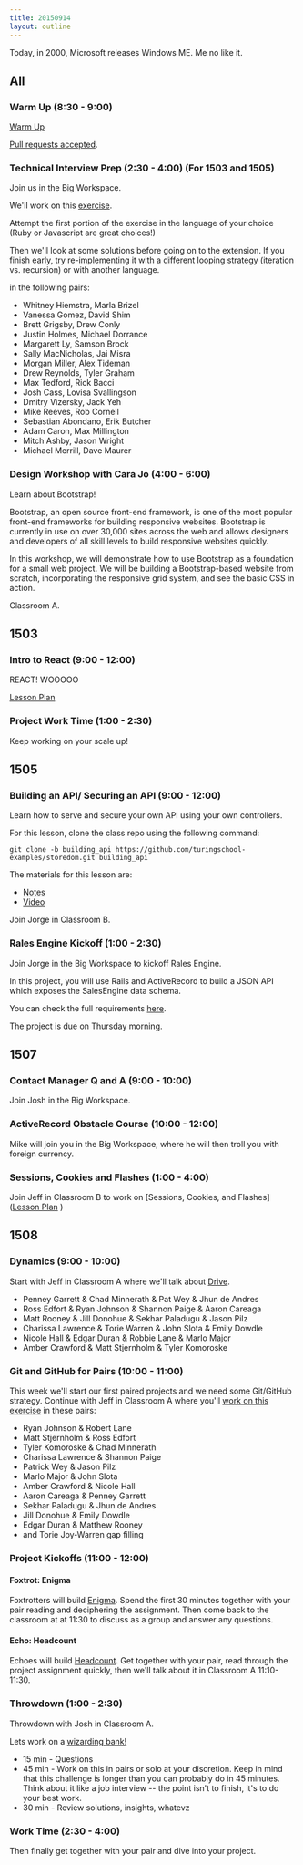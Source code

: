 ```yaml
---
title: 20150914
layout: outline
---
```


Today, in 2000, Microsoft releases Windows ME. Me no like it.

## All

### Warm Up (8:30 - 9:00)

[Warm Up](https://thewarmup.herokuapp.com)

[Pull requests accepted](https://github.com/mikedao/the-warm-up).

### Technical Interview Prep (2:30 - 4:00) (For 1503 and 1505)

Join us in the Big Workspace.

We'll work on this [exercise](https://github.com/turingschool/challenges/blob/master/get_in.markdown).

Attempt the first portion of the exercise in the language of your choice (Ruby or Javascript are great choices!)

Then we'll look at some solutions before going on to the extension. If you finish early,
try re-implementing it with a different looping strategy (iteration vs. recursion) or
with another language.

in the following pairs:

* Whitney Hiemstra, Marla Brizel
* Vanessa Gomez, David Shim
* Brett Grigsby, Drew Conly
* Justin Holmes, Michael Dorrance
* Margarett Ly, Samson Brock
* Sally MacNicholas, Jai Misra
* Morgan Miller, Alex Tideman
* Drew Reynolds, Tyler Graham
* Max Tedford, Rick Bacci
* Josh Cass, Lovisa Svallingson
* Dmitry Vizersky, Jack Yeh
* Mike Reeves, Rob Cornell
* Sebastian Abondano, Erik Butcher
* Adam Caron, Max Millington
* Mitch Ashby, Jason Wright
* Michael Merrill, Dave Maurer

### Design Workshop with Cara Jo (4:00 - 6:00)

Learn about Bootstrap!

Bootstrap, an open source front-end framework, is one of the most popular front-end frameworks for building responsive websites.  Bootstrap is currently in use on over 30,000 sites across the web and allows designers and developers of all skill levels to build responsive websites quickly.

In this workshop, we will demonstrate how to use Bootstrap as a foundation for a small web project. We will be building a Bootstrap-based website from scratch, incorporating the responsive grid system, and see the basic CSS in action.

Classroom A.


## 1503

### Intro to React (9:00 - 12:00)

REACT! WOOOOO

[Lesson Plan](https://github.com/turingschool/lesson_plans/blob/master/ruby_04-apis_and_scalability/intro_to_react.markdown)

### Project Work Time (1:00 - 2:30)

Keep working on your scale up!

## 1505

### Building an API/ Securing an API (9:00 - 12:00)

Learn how to serve and secure your own API using your own controllers.

For this lesson, clone the class repo using the following command:

```
git clone -b building_api https://github.com/turingschool-examples/storedom.git building_api
```

The materials for this lesson are:

* [Notes](https://www.dropbox.com/s/sq0mijxma5bgtgd/Turing%20-%20Building%20an%20API%20%28Notes%29.pages?dl=0)
* [Video](https://vimeo.com/139344443)

Join Jorge in Classroom B.

### Rales Engine Kickoff (1:00 - 2:30)

Join Jorge in the Big Workspace to kickoff Rales Engine.

In this project, you will use Rails and ActiveRecord to build a JSON API which exposes the SalesEngine data schema.

You can check the full requirements [here](https://github.com/turingschool/lesson_plans/blob/master/ruby_03-professional_rails_applications/rales_engine.md).

The project is due on Thursday morning.

## 1507

### Contact Manager Q and A (9:00 - 10:00)

Join Josh in the Big Workspace.

### ActiveRecord Obstacle Course (10:00 - 12:00)

Mike will join you in the Big Workspace, where he will then troll you with foreign currency.

### Sessions, Cookies and Flashes (1:00 - 4:00)

Join Jeff in Classroom B to work on [Sessions, Cookies, and Flashes]([Lesson Plan](https://github.com/turingschool/lesson_plans/blob/master/ruby_02-web_applications_with_ruby/sessions_cookies_and_flashes.markdown)
)

## 1508

### Dynamics (9:00 - 10:00)

Start with Jeff in Classroom A where we'll talk about [Drive](https://github.com/turingschool/dynamics/blob/master/drive.markdown).

* Penney Garrett & Chad Minnerath & Pat Wey & Jhun de Andres
* Ross Edfort & Ryan Johnson & Shannon Paige & Aaron Careaga
* Matt Rooney & Jill Donohue & Sekhar Paladugu & Jason Pilz
* Charissa Lawrence & Torie Warren & John Slota & Emily Dowdle
* Nicole Hall & Edgar Duran & Robbie Lane & Marlo Major
* Amber Crawford & Matt Stjernholm & Tyler Komoroske

### Git and GitHub for Pairs (10:00 - 11:00)

This week we'll start our first paired projects and we need some Git/GitHub
strategy. Continue with Jeff in Classroom A where you'll [work on this exercise](https://github.com/turingschool/lesson_plans/blob/master/ruby_01-object_oriented_programming_with_ruby/git_and_github_for_pairs.markdown) in these pairs:

* Ryan Johnson & Robert Lane
* Matt Stjernholm & Ross Edfort
* Tyler Komoroske & Chad Minnerath
* Charissa Lawrence & Shannon Paige
* Patrick Wey & Jason Pilz
* Marlo Major & John Slota
* Amber Crawford & Nicole Hall
* Aaron Careaga & Penney Garrett
* Sekhar Paladugu & Jhun de Andres
* Jill Donohue & Emily Dowdle
* Edgar Duran & Matthew Rooney
* and Torie Joy-Warren gap filling

### Project Kickoffs (11:00 - 12:00)

#### Foxtrot: Enigma

Foxtrotters will build [Enigma](https://github.com/turingschool/curriculum/blob/master/source/projects/enigma.markdown). Spend the first 30 minutes together with your pair reading and deciphering the assignment. Then come
back to the classroom at at 11:30 to discuss as a group and answer any questions.

#### Echo: Headcount

Echoes will build [Headcount](https://github.com/turingschool/curriculum/blob/master/source/projects/headcount.markdown). Get together with your pair, read through the project assignment quickly, then we'll talk about it in Classroom A 11:10-11:30.

### Throwdown (1:00 - 2:30)

Throwdown with Josh in Classroom A.

Lets work on a [wizarding bank!](https://github.com/turingschool/challenges/blob/master/wizarding_bank.markdown)

* 15 min - Questions
* 45 min - Work on this in pairs or solo at your discretion. Keep in mind that this challenge is longer than you can probably do in 45 minutes. Think about it like a job interview -- the point isn't to finish, it's to do your best work.
* 30 min - Review solutions, insights, whatevz

### Work Time (2:30 - 4:00)

Then finally get together with your pair and dive into your project.
